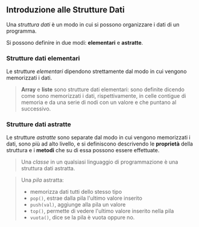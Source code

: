 ## Introduzione alle Strutture Dati

Una _struttura dati_ è un modo in cui si possono organizzare i dati di un programma.

Si possono definire in due modi: **elementari** e **astratte**.

### Strutture dati elementari

Le strutture _elementari_  dipendono strettamente dal modo in cui vengono memorizzati i dati.

> **Array** e **liste** sono strutture dati elementari: sono definite dicendo come sono memorizzati i dati, rispettivamente, in celle contigue di memoria e da una serie di nodi con un valore e che puntano al successivo.

### Strutture dati astratte

Le strutture _astratte_ sono separate dal modo in cui vengono memorizzati i dati, sono più ad alto livello, e si definiscono descrivendo le **proprietà** della struttura e i **metodi** che su di essa possono essere effettuate.

> Una _classe_ in un qualsiasi linguaggio di programmazione è una struttura dati astratta.

> Una _pila_ astratta:
> - memorizza dati tutti dello stesso tipo
> - `pop()`, estrae dalla pila l'ultimo valore inserito
> - `push(val)`, aggiunge alla pila un valore
> - `top()`, permette di vedere l'ultimo valore inserito nella pila
> - `vuota()`, dice se la pila è vuota oppure no.
